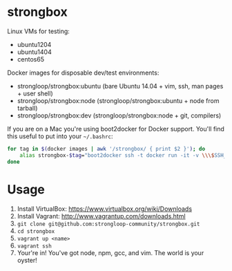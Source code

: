 # strongbox

Linux VMs for testing:

 * ubuntu1204
 * ubuntu1404
 * centos65

Docker images for disposable dev/test environments:

 * strongloop/strongbox:ubuntu (bare Ubuntu 14.04 + vim, ssh, man pages + user shell)
 * strongloop/strongbox:node (strongloop/strongbox:ubuntu + node from tarball)
 * strongloop/strongbox:dev (strongloop/strongbox:node + git, compilers)

If you are on a Mac you're using boot2docker for Docker support. You'll find
this useful to put into your `~/.bashrc`:

```sh
for tag in $(docker images | awk '/strongbox/ { print $2 }'); do
    alias strongbox-$tag="boot2docker ssh -t docker run -it -v \\\$SSH_AUTH_SOCK:/ssh-agent -e SSH_AUTH_SOCK=/ssh-agent strongloop/strongbox:$tag"
done
```

# Usage

 1. Install VirtualBox: https://www.virtualbox.org/wiki/Downloads
 2. Install Vagrant: http://www.vagrantup.com/downloads.html
 3. `git clone git@github.com:strongloop-community/strongbox.git`
 4. `cd strongbox`
 5. `vagrant up <name>`
 6. `vagrant ssh`
 7. Your're in! You've got node, npm, gcc, and vim. The world is your oyster!
